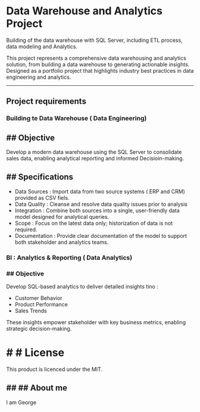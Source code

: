 # Data Warehouse and Analytics Project

Building of the data warehouse with SQL Server, including ETL process, data modeling and Analytics.

This project represents a comprehensive data warehousing and analytics solution, from building a data warehouse to generating actionable insights.
Designed as a portfolio project that highlights industry best practices in data engineering and analytics.

------

## Project requirements

### Building te Data Warehouse ( Data Engineering)

## ## Objective 
Develop a modern data warehouse using the SQL Server to consolidate sales data, enabling analytical reporting and informed Decisioin-making.

## ## Specifications
- Data Sources : Import data from two source systems ( ERP and CRM) provided as CSV fiels.
- Data Quality : Cleanse and resolve data quality issues prior to analysis
- Integration : Combine both sources into a single, user-friendly data model designed for analytical queries.
- Scope : Focus on the latest data only; historization of data is not required.
- Documentation : Provide clear documentation of the model to support both stakeholder and analytics teams.

### BI : Analytics & Reporting ( Data Analytics)
### ## Objective
Develop SQL-based analytics to deliver detailed insights tino :
-  Customer Behavior
-  Product Performance
-  Sales Trends

These insights empower stakeholder with key business metrics, enabling strategic decision-making.


# # # License
This product is licenced under the MIT.

## ## ## About me
I am George 

